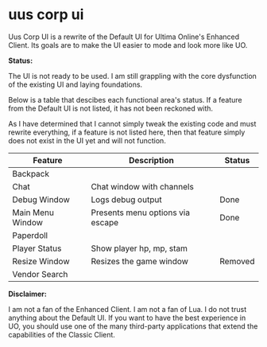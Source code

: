 # uus corp ui

Uus Corp UI is a rewrite of the Default UI for Ultima Online's Enhanced Client. Its goals are to make the UI easier to mode and look more like UO.

**Status:**

The UI is not ready to be used. I am still grappling with the core dysfunction of the existing UI and laying foundations.

Below is a table that descibes each functional area's status. If a feature from the Default UI is not listed, it has not been reckoned with.

As I have determined that I cannot simply tweak the existing code and must rewrite everything, if a feature is not listed here, then that feature simply does not exist in the UI yet and will not function.


| Feature          | Description                      | Status      |
|------------------|----------------------------------|-------------|
|   Backpack    |   |   |
|   Chat    |   Chat window with channels   |   |
|   Debug Window     | Logs debug output        | Done |
|   Main Menu Window | Presents menu options via escape | Done |
|   Paperdoll   |   |   |
|   Player Status | Show player hp, mp, stam  |   |
|   Resize Window  | Resizes the game window | Removed |
|   Vendor Search   |   |   |

**Disclaimer:**

I am not a fan of the Enhanced Client. I am not a fan of Lua. I do not trust anything about the Default UI. If you want to have the best experience in UO, you should use one of the many third-party applications that extend the capabilities of the Classic Client.
